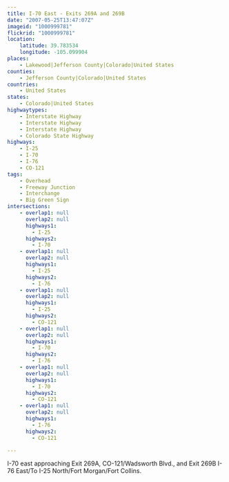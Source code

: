 ```yaml
---
title: I-70 East - Exits 269A and 269B
date: "2007-05-25T13:47:07Z"
imageid: "1000999781"
flickrid: "1000999781"
location:
    latitude: 39.783534
    longitude: -105.099904
places:
    - Lakewood|Jefferson County|Colorado|United States
counties:
    - Jefferson County|Colorado|United States
countries:
    - United States
states:
    - Colorado|United States
highwaytypes:
    - Interstate Highway
    - Interstate Highway
    - Interstate Highway
    - Colorado State Highway
highways:
    - I-25
    - I-70
    - I-76
    - CO-121
tags:
    - Overhead
    - Freeway Junction
    - Interchange
    - Big Green Sign
intersections:
    - overlap1: null
      overlap2: null
      highways1:
        - I-25
      highways2:
        - I-70
    - overlap1: null
      overlap2: null
      highways1:
        - I-25
      highways2:
        - I-76
    - overlap1: null
      overlap2: null
      highways1:
        - I-25
      highways2:
        - CO-121
    - overlap1: null
      overlap2: null
      highways1:
        - I-70
      highways2:
        - I-76
    - overlap1: null
      overlap2: null
      highways1:
        - I-70
      highways2:
        - CO-121
    - overlap1: null
      overlap2: null
      highways1:
        - I-76
      highways2:
        - CO-121

---
```

I-70 east approaching Exit 269A, CO-121/Wadsworth Blvd., and Exit 269B I-76 East/To I-25 North/Fort Morgan/Fort Collins.